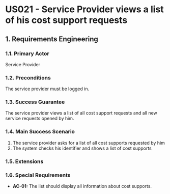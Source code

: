 # US021 - Service Provider views a list of his cost support requests

## 1. Requirements Engineering

### 1.1. Primary Actor
Service Provider

### 1.2. Preconditions
The service provider must be logged in.

### 1.3. Success Guarantee
The service provider views a list of all cost support requests and all new service requests opened by him.

### 1.4. Main Success Scenario
1. The service provider asks for a list of all cost supports requested by him
2. The system checks his identifier and shows a list of cost supports

### 1.5. Extensions


### 1.6. Special Requirements
* **AC-01:** The list should display all information about cost supports.

